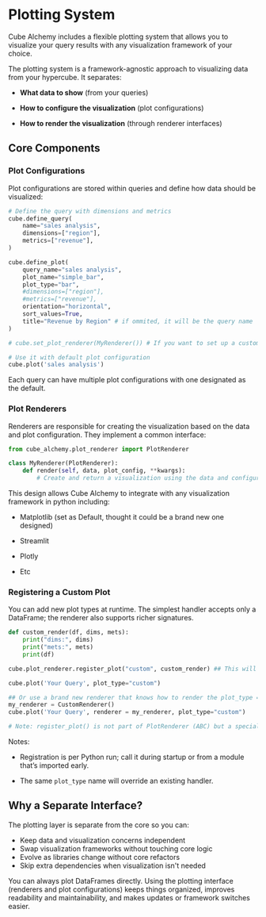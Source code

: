 # Plotting System

Cube Alchemy includes a flexible plotting system that allows you to visualize your query results with any visualization framework of your choice.

The plotting system is a framework-agnostic approach to visualizing data from your hypercube. It separates:

- **What data to show** (from your queries)

- **How to configure the visualization** (plot configurations)

- **How to render the visualization** (through renderer interfaces)

## Core Components

### Plot Configurations

Plot configurations are stored within queries and define how data should be visualized:

```python
# Define the query with dimensions and metrics
cube.define_query(
    name="sales analysis",
    dimensions=["region"],
    metrics=["revenue"],
)

cube.define_plot(
    query_name="sales analysis",
    plot_name="simple_bar",
    plot_type="bar",
    #dimensions=["region"],
    #metrics=["revenue"],
    orientation="horizontal",
    sort_values=True,
    title="Revenue by Region" # if ommited, it will be the query name
)

# cube.set_plot_renderer(MyRenderer()) # If you want to set up a customer renderer. See Plot Renders below

# Use it with default plot configuration
cube.plot('sales analysis')

```

Each query can have multiple plot configurations with one designated as the default.

### Plot Renderers

Renderers are responsible for creating the visualization based on the data and plot configuration. They implement a common interface:

```python
from cube_alchemy.plot_renderer import PlotRenderer

class MyRenderer(PlotRenderer):
    def render(self, data, plot_config, **kwargs):
        # Create and return a visualization using the data and configuration
```

This design allows Cube Alchemy to integrate with any visualization framework in python including:

- Matplotlib (set as Default, thought it could be a brand new one designed)

- Streamlit

- Plotly

- Etc

### Registering a Custom Plot

You can add new plot types at runtime. The simplest handler accepts only a DataFrame; the renderer also supports richer signatures.

```python
def custom_render(df, dims, mets):
    print("dims:", dims)
    print("mets:", mets)
    print(df)

cube.plot_renderer.register_plot("custom", custom_render) ## This will work on the default Matplotlib Renderer, it adds a new rendering function to it which can be called for all plot_types = custom

cube.plot('Your Query', plot_type="custom")

## Or use a brand new renderer that knows how to render the plot_type = custom
my_renderer = CustomRenderer()
cube.plot('Your Query', renderer = my_renderer, plot_type="custom")

# Note: register_plot() is not part of PlotRenderer (ABC) but a special method for the Default MatplotlibRenderer installed with the Hypercube. If you use custom a renderer it will not be there.
```

Notes:

- Registration is per Python run; call it during startup or from a module that’s imported early.

- The same `plot_type` name will override an existing handler.

## Why a Separate Interface?

The plotting layer is separate from the core so you can:

- Keep data and visualization concerns independent
- Swap visualization frameworks without touching core logic
- Evolve as libraries change without core refactors
- Skip extra dependencies when visualization isn't needed

You can always plot DataFrames directly. Using the plotting interface (renderers and plot configurations) keeps things organized, improves readability and maintainability, and makes updates or framework switches easier.
